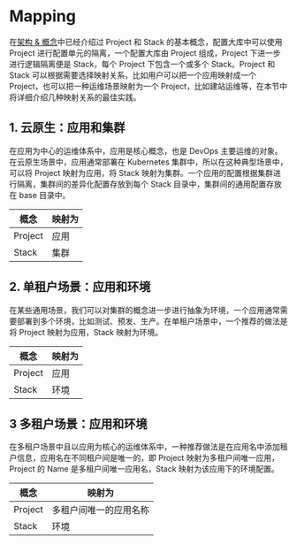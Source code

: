 # Mapping

在[架构 & 概念](/user_docs/concepts/konfig.md)中已经介绍过 Project 和 Stack 的基本概念，配置大库中可以使用 Project 进行配置单元的隔离，一个配置大库由 Project 组成，Project 下进一步进行逻辑隔离便是 Stack，每个 Project 下包含一个或多个 Stack。Project 和 Stack 可以根据需要选择映射关系，比如用户可以把一个应用映射成一个 Project，也可以把一种运维场景映射为一个 Project，比如建站运维等，在本节中将详细介绍几种映射关系的最佳实践。

## 1. 云原生：应用和集群

在应用为中心的运维体系中，应用是核心概念，也是 DevOps 主要运维的对象。在云原生场景中，应用通常部署在 Kubernetes 集群中，所以在这种典型场景中，可以将 Project 映射为应用，将 Stack 映射为集群。一个应用的配置根据集群进行隔离，集群间的差异化配置存放到每个 Stack 目录中，集群间的通用配置存放在 base 目录中。

| 概念    | 映射为 |
| ------- | ------ |
| Project | 应用   |
| Stack   | 集群   |

## 2. 单租户场景：应用和环境

在某些通用场景，我们可以对集群的概念进一步进行抽象为环境，一个应用通常需要部署到多个环境，比如测试、预发、生产。在单租户场景中，一个推荐的做法是将 Project 映射为应用，Stack 映射为环境。

| 概念    | 映射为 |
| ------- | ------ |
| Project | 应用   |
| Stack   | 环境   |

## 3 多租户场景：应用和环境

在多租户场景中且以应用为核心的运维体系中，一种推荐做法是在应用名中添加租户信息，应用名在不同租户间是唯一的，即 Project 映射为多租户间唯一应用，Project 的 Name 是多租户间唯一应用名，Stack 映射为该应用下的环境配置。

| 概念    | 映射为                 |
| ------- | ---------------------- |
| Project | 多租户间唯一的应用名称 |
| Stack   | 环境                   |
